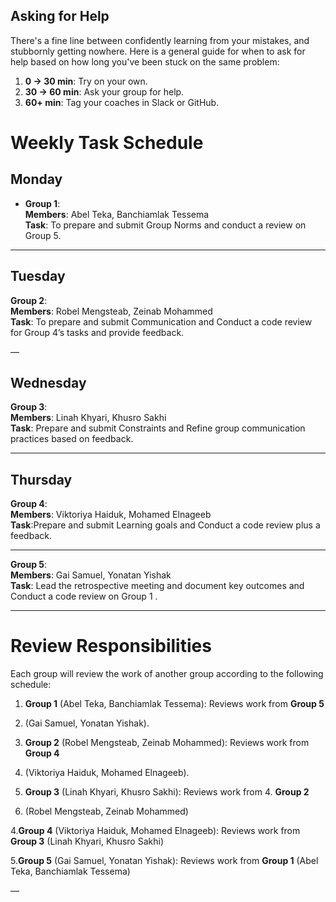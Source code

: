 ## Asking for Help

There's a fine line between confidently learning from your mistakes, and
stubbornly getting nowhere. Here is a general guide for when to ask for
help based on how long you've been stuck on the same problem:

1. **0 -> 30 min**: Try on your own.  
2. **30 -> 60 min**: Ask your group for help.  
3. **60+ min**: Tag your coaches in Slack or GitHub.

# Weekly Task Schedule

## **Monday**

- **Group 1**:  
  **Members**: Abel Teka, Banchiamlak Tessema  
  **Task**: To prepare and submit Group Norms and conduct a review on Group 5.

---

## **Tuesday**

  **Group 2**:  
  **Members**: Robel Mengsteab, Zeinab Mohammed  
  **Task**: To prepare and submit Communication and Conduct a code review
   for Group 4’s tasks and provide feedback.

—

## **Wednesday**

  **Group 3**:  
  **Members**: Linah Khyari, Khusro Sakhi  
  **Task**: Prepare and submit Constraints and Refine group communication
   practices based on feedback.

---

## **Thursday**

  **Group 4**:  
  **Members**: Viktoriya Haiduk, Mohamed Elnageeb  
  **Task**:Prepare and submit Learning goals and Conduct a code review plus
   a feedback.

---

  **Group 5**:  
  **Members**: Gai Samuel, Yonatan Yishak  
  **Task**: Lead the retrospective meeting and document key outcomes and Conduct
   a code review on Group 1 .

---

# Review Responsibilities

Each group will review the work of another group according to the following schedule:

1. **Group 1** (Abel Teka, Banchiamlak Tessema): Reviews work from **Group 5**
2. (Gai Samuel, Yonatan Yishak).

3. **Group 2** (Robel Mengsteab, Zeinab Mohammed): Reviews work from **Group 4**
4. (Viktoriya Haiduk, Mohamed Elnageeb).

5. **Group 3** (Linah Khyari, Khusro Sakhi): Reviews work from 4. **Group 2**
6. (Robel Mengsteab, Zeinab Mohammed)

4.**Group 4** (Viktoriya Haiduk, Mohamed Elnageeb): Reviews work from **Group 3**
(Linah Khyari, Khusro Sakhi)

5.**Group 5** (Gai Samuel, Yonatan Yishak): Reviews work from **Group 1**
(Abel Teka, Banchiamlak Tessema)

—

